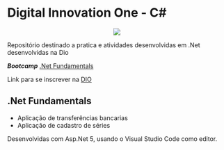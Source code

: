 # Digital Innovation One - C#

<p align="center">
  <img src="https://user-images.githubusercontent.com/71888055/117300953-7e07f700-ae50-11eb-8637-30714c1f9c0b.png">
</p>

Repositório destinado a pratica e atividades desenvolvidas em .Net desenvolvidas na Dio

***Bootcamp*** [.Net Fundamentals](https://digitalinnovation.one/bootcamps/net-fundamentals?ref=dioed&utm_source=email&utm_medium=organic&utm_campaign=dfe-net-0402-ufpr-curitiba-ads-net)

Link para se inscrever na [DIO](https://digitalinnovation.one/)

## .Net Fundamentals
- Aplicação de transferências bancarias
- Aplicação de cadastro de séries

Desenvolvidas com Asp.Net 5, usando o Visual Studio Code como editor.
